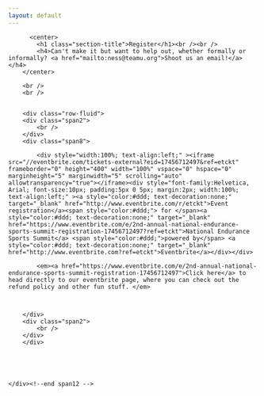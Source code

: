 ```yaml
---
layout: default
---
```


<section class="slice color1">
    
  <div class="about-bkg mutualWrap">
    <div class="container">
      <div class="row">
        <div class="span12">

          <center>
            <h1 class="section-title">Register</h1><br /><br />
            <h4>Can't make it but want to help out, whether formally or informally? <a href="mailto:ness@teamu.org">Shoot us an email!</a></h4>
        </center>

        <br />
        <br />


        <div class="row-fluid">
        <div class="span2">
            <br />
        </div>
        <div class="span8">

            <div style="width:100%; text-align:left;" ><iframe  src="//eventbrite.com/tickets-external?eid=17456712497&ref=etckt" frameborder="0" height="400" width="100%" vspace="0" hspace="0" marginheight="5" marginwidth="5" scrolling="auto" allowtransparency="true"></iframe><div style="font-family:Helvetica, Arial; font-size:10px; padding:5px 0 5px; margin:2px; width:100%; text-align:left;" ><a style="color:#ddd; text-decoration:none;" target="_blank" href="http://www.eventbrite.com/r/etckt">Event registration</a><span style="color:#ddd;"> for </span><a style="color:#ddd; text-decoration:none;" target="_blank" href="https://www.eventbrite.com/e/2nd-annual-national-endurance-sports-summit-registration-17456712497?ref=etckt">National Endurance Sports Summit</a> <span style="color:#ddd;">powered by</span> <a style="color:#ddd; text-decoration:none;" target="_blank" href="http://www.eventbrite.com?ref=etckt">Eventbrite</a></div></div>

            <em><a href="https://www.eventbrite.com/e/2nd-annual-national-endurance-sports-summit-registration-17456712497">Click here</a> to head directly to our eventbrite page, where you can check out the refund policy and other fun stuff. </em>



        </div>
        <div class="span2">
            <br />
        </div>
        </div>

        

        

    </div><!--end span12 -->
</div><!--end row -->

</div><!--end container -->
</div><!--end about-bkg-->
</section><!--end about-->
